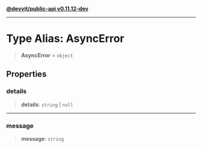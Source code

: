 [**@devvit/public-api v0.11.12-dev**](../README.md)

---

# Type Alias: AsyncError

> **AsyncError** = `object`

## Properties

<a id="details"></a>

### details

> **details**: `string` \| `null`

---

<a id="message"></a>

### message

> **message**: `string`
